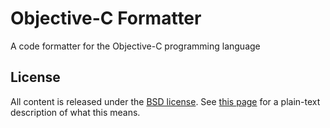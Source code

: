 # Objective-C Formatter

A code formatter for the Objective-C programming language

## License

All content is released under the 
[BSD license](https://github.com/damiancarrillo/Objective-C-Formatter/blob/master/LICENSE.markdown). 
See [this page](http://www.linfo.org/bsdlicense.html) for a plain-text description of what this means.
